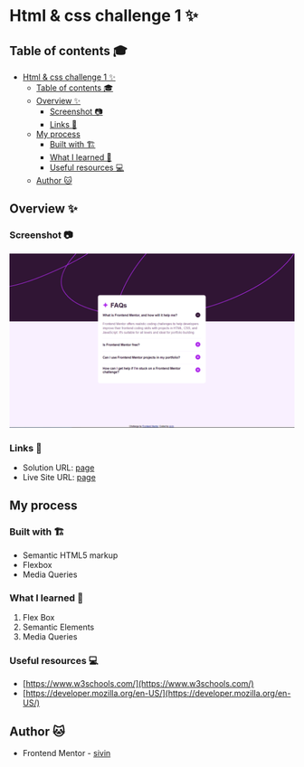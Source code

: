 # Html & css  challenge  1 ✨

## Table of contents 🎓

- [Html \& css  challenge  1 ✨](#html--css--challenge--1-)
  - [Table of contents 🎓](#table-of-contents-)
  - [Overview ✨](#overview-)
    - [Screenshot 📷](#screenshot-)
    - [Links 🔗](#links-)
  - [My process](#my-process)
    - [Built with 🏗](#built-with-)
    - [What I learned 📕](#what-i-learned-)
    - [Useful resources 💻](#useful-resources-)
  - [Author 🐱](#author-)


## Overview ✨

### Screenshot 📷

![](./screenShot/img1.png)



### Links 🔗

- Solution URL: [page](https://www.frontendmentor.io/solutions/build-with-flexbox-tlLq-Ghnhm)
- Live Site URL: [page](https://sivin-wi.github.io/faq-accordion-main/)

## My process

### Built with 🏗

- Semantic HTML5 markup
- Flexbox
- Media Queries


### What I learned 📕

1. Flex Box
2. Semantic Elements  
3. Media Queries

### Useful resources 💻

- [https://www.w3schools.com/](https://www.w3schools.com/) 
- [https://developer.mozilla.org/en-US/](https://developer.mozilla.org/en-US/)



## Author 🐱


- Frontend Mentor - [sivin](https://www.frontendmentor.io/profile/Sivin-Wi)
